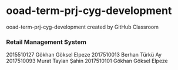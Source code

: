 # ooad-term-prj-cyg-development
ooad-term-prj-cyg-development created by GitHub Classroom

### Retail Management System 
2015510127 Gökhan Göksel Elpeze
2017510013 Berhan Türkü Ay
2017510093 Murat Taylan Şahin
2017510101 Gökhan Göksel Elpeze
